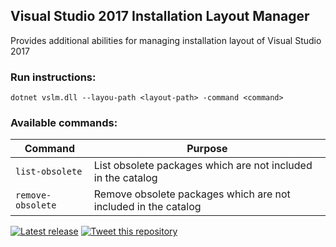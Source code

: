 ## Visual Studio 2017 Installation Layout Manager

Provides additional abilities for managing installation layout of Visual Studio 2017

### Run instructions:

```
dotnet vslm.dll --layou-path <layout-path> -command <command>
```

### Available commands:

Command | Purpose
--- | ---
`list-obsolete` | List obsolete packages  which are not included in the catalog
`remove-obsolete` | Remove obsolete packages  which are not included in the catalog

[![Latest release](https://img.shields.io/github/release/alexanderkozlenko/vs-layout-manager.svg)](https://github.com/alexanderkozlenko/vs-layout-manager/releases) [![Tweet this repository](https://img.shields.io/twitter/url/http/shields.io.svg?style=social)](https://twitter.com/intent/tweet?text=Check%20out%20Visual%20Studio%202017%20Installation%20Layout%20Manager%20on%20GitHub&url=https%3A%2F%2Fgithub.com%2Falexanderkozlenko%2Fvs-layout-manager)